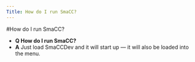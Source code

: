 ```yaml
---
Title: How do I run SmaCC?
---
```

#How do I run SmaCC?
- **Q How do I run SmaCC?**
- **A** Just load SmaCCDev and it will start up &mdash; it will also be loaded into the menu.

